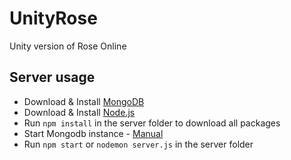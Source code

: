 # UnityRose
Unity version of Rose Online

<h2>Server usage</h2>
<p>
  <ul>
    <li>Download & Install <a href="http://www.mongodb.org/" target="_blank">MongoDB</a></li>
    <li>Download & Install <a href="http://nodejs.org/download/" target="_blank">Node.js</a></li>
    <li>Run <code>npm install</code> in the server folder to download all packages</li>
    <li>Start Mongodb instance - <a href="http://docs.mongodb.org/manual/" target="_blank">Manual</a></li>
    <li>Run <code>npm start</code> or <code>nodemon server.js</code> in the server folder</li>
  </ul>
</p>
